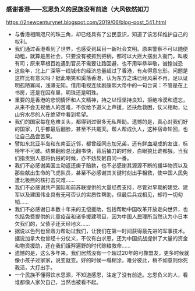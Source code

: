 ### 感谢香港——忘恩负义的民族没有前途（大风依然如刀
https://2newcenturynet.blogspot.com/2019/06/blog-post_541.html
- 与香港相隔咫尺的珠三角，却已经具有了公民意识，知道了该怎样维护自己的权利。
- 我们通过香港看到了世界，也感受到耳目一新社会文明。原来警察不可以随便动粗，就算是黑社会，只要没有被抓到把柄，都可以大摇大摆出入衙门，叫板有司；原来草根百姓遇到官员不需要让路回避，也不用毕恭毕敬，诚惶诚恐
- 这些年，北上广深等一线城市的经济总量超过了香港，有点得意忘形。问题是这样比有意义吗？据此嘲笑和奚落香港，认为东方之珠已经风采不再，足以证明孤陋寡闻，浅薄无知。借用电视连续剧康熙大帝中的一句台词：不管是在上书房，还是在囚车里，明珠还是明珠。
- 重要的是香港的悲悯情怀和人文精神，持之以恒坚持良知，拒绝冷漠和遗忘，从来不会无视他人的苦难，不仅给予道义上声援，还扶危救困，仗义相助，让山穷水尽的人在绝望中看到希望。
- 我们的国家每在危难关头，都得到过很多无私帮助。遗憾的是，真心对我们好的国家，几乎都最后翻脸，甚至不共戴天。帮人帮成仇人，这种宿命轮回，也让自己品尝苦果。
- 譬如东北亚半岛和东南亚近邻，都曾经同志加兄弟，还有鲜血凝成的友谊，标榜牢不可破。结果翻脸总比翻书快，背后捅刀的时候，白眼狼比谁都狠。当我们指责别人恩将仇报的时候，亦不妨反躬自问一番。
- 我们不必感谢美国主动返还庚子赔款，也不必感谢其源源不断的援华物资以及那些献出生命的飞虎队员，甚至不必感谢其关键时刻出手相救，使中国人民免遭北极熊的核打击灾难……
- 我们不必感谢共产国际和前苏联提供的大量经费支持，尽管对早期的建党、建军以及建国伟业具有无可否认的实质性帮助，但最后兵戎相见，却将一切勾销……
- 我们不必感谢日本数十年来的无偿援助，包括帮助中国改革开放走向世界，也包括免费提供的儿童疫苗和诸多援建项目，因为中国人民理所当然认为小日本欠我们的，父债子还天经地义……
- 据说以色列也曾鼎力帮助过我们，让我们在第一时间获得最先进的军事技术。据说加拿大也曾经十分仗义，不仅有白求恩，还为中国抗战提供了大量的资金和物资援助，还在我们饿殍遍野的时代赊粮救命……
- 遗憾的是，这么多年来，我们居然没有一个超过20年的可靠盟友，更多时候就像小孩子过家家，说变就变。好的时候一塌糊涂，难分彼此，稍不如意则你死我活，大打出手。
- 一个民族不懂得饮水思源，不知道感恩，注定了没有前途。忘恩负义的人，看谁都像人家欠自己，当然也被看不起。